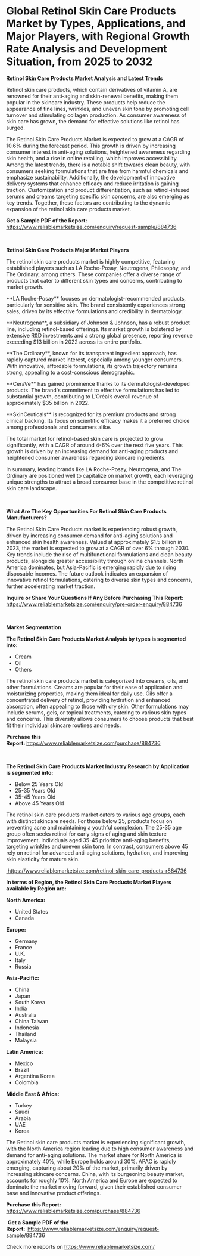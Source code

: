 <p><h1>Global Retinol Skin Care Products Market by Types, Applications, and Major Players, with Regional Growth Rate Analysis and Development Situation, from 2025 to 2032</h1></p><p><strong>Retinol Skin Care Products Market Analysis and Latest Trends</strong></p>
<p><p>Retinol skin care products, which contain derivatives of vitamin A, are renowned for their anti-aging and skin-renewal benefits, making them popular in the skincare industry. These products help reduce the appearance of fine lines, wrinkles, and uneven skin tone by promoting cell turnover and stimulating collagen production. As consumer awareness of skin care has grown, the demand for effective solutions like retinol has surged.</p><p>The Retinol Skin Care Products Market is expected to grow at a CAGR of 10.6% during the forecast period. This growth is driven by increasing consumer interest in anti-aging solutions, heightened awareness regarding skin health, and a rise in online retailing, which improves accessibility. Among the latest trends, there is a notable shift towards clean beauty, with consumers seeking formulations that are free from harmful chemicals and emphasize sustainability. Additionally, the development of innovative delivery systems that enhance efficacy and reduce irritation is gaining traction. Customization and product differentiation, such as retinol-infused serums and creams targeting specific skin concerns, are also emerging as key trends. Together, these factors are contributing to the dynamic expansion of the retinol skin care products market.</p></p>
<p><strong>Get a Sample PDF of the Report:&nbsp;</strong> <a href="https://www.reliablemarketsize.com/enquiry/request-sample/884736?utm_campaign=3563&utm_medium=2&utm_source=Github&utm_content=ia&utm_term=04042025&utm_id=retinol-skin-care-products">https://www.reliablemarketsize.com/enquiry/request-sample/884736</a></p>
<p>&nbsp;</p>
<p><strong>Retinol Skin Care Products Major Market Players</strong></p>
<p><p>The retinol skin care products market is highly competitive, featuring established players such as LA Roche-Posay, Neutrogena, Philosophy, and The Ordinary, among others. These companies offer a diverse range of products that cater to different skin types and concerns, contributing to market growth.</p><p>**LA Roche-Posay** focuses on dermatologist-recommended products, particularly for sensitive skin. The brand consistently experiences strong sales, driven by its effective formulations and credibility in dermatology. </p><p>**Neutrogena**, a subsidiary of Johnson & Johnson, has a robust product line, including retinol-based offerings. Its market growth is bolstered by extensive R&D investments and a strong global presence, reporting revenue exceeding $13 billion in 2022 across its entire portfolio.</p><p>**The Ordinary**, known for its transparent ingredient approach, has rapidly captured market interest, especially among younger consumers. With innovative, affordable formulations, its growth trajectory remains strong, appealing to a cost-conscious demographic.</p><p>**CeraVe** has gained prominence thanks to its dermatologist-developed products. The brand's commitment to effective formulations has led to substantial growth, contributing to L'Oréal’s overall revenue of approximately $35 billion in 2022.</p><p>**SkinCeuticals** is recognized for its premium products and strong clinical backing. Its focus on scientific efficacy makes it a preferred choice among professionals and consumers alike.</p><p>The total market for retinol-based skin care is projected to grow significantly, with a CAGR of around 4-6% over the next five years. This growth is driven by an increasing demand for anti-aging products and heightened consumer awareness regarding skincare ingredients.</p><p>In summary, leading brands like LA Roche-Posay, Neutrogena, and The Ordinary are positioned well to capitalize on market growth, each leveraging unique strengths to attract a broad consumer base in the competitive retinol skin care landscape.</p></p>
<p>&nbsp;</p>
<p><strong>What Are The Key Opportunities For Retinol Skin Care Products Manufacturers?</strong></p>
<p><p>The Retinol Skin Care Products market is experiencing robust growth, driven by increasing consumer demand for anti-aging solutions and enhanced skin health awareness. Valued at approximately $1.5 billion in 2023, the market is expected to grow at a CAGR of over 6% through 2030. Key trends include the rise of multifunctional formulations and clean beauty products, alongside greater accessibility through online channels. North America dominates, but Asia-Pacific is emerging rapidly due to rising disposable incomes. The future outlook indicates an expansion of innovative retinol formulations, catering to diverse skin types and concerns, further accelerating market traction.</p></p>
<p><strong>Inquire or Share Your Questions If Any Before Purchasing This Report:</strong> <a href="https://www.reliablemarketsize.com/enquiry/pre-order-enquiry/884736?utm_campaign=3563&utm_medium=2&utm_source=Github&utm_content=ia&utm_term=04042025&utm_id=retinol-skin-care-products">https://www.reliablemarketsize.com/enquiry/pre-order-enquiry/884736</a></p>
<p>&nbsp;</p>
<p><strong>Market Segmentation</strong></p>
<p><strong>The Retinol Skin Care Products Market Analysis by types is segmented into:</strong></p>
<p><ul><li>Cream</li><li>Oil</li><li>Others</li></ul></p>
<p><p>The retinol skin care products market is categorized into creams, oils, and other formulations. Creams are popular for their ease of application and moisturizing properties, making them ideal for daily use. Oils offer a concentrated delivery of retinol, providing hydration and enhanced absorption, often appealing to those with dry skin. Other formulations may include serums, gels, or topical treatments, catering to various skin types and concerns. This diversity allows consumers to choose products that best fit their individual skincare routines and needs.</p></p>
<p><strong>Purchase this Report:&nbsp;</strong><a href="https://www.reliablemarketsize.com/purchase/884736?utm_campaign=3563&utm_medium=2&utm_source=Github&utm_content=ia&utm_term=04042025&utm_id=retinol-skin-care-products">https://www.reliablemarketsize.com/purchase/884736</a></p>
<p>&nbsp;</p>
<p><strong>The Retinol Skin Care Products Market Industry Research by Application is segmented into:</strong></p>
<p><ul><li>Below 25 Years Old</li><li>25-35 Years Old</li><li>35-45 Years Old</li><li>Above 45 Years Old</li></ul></p>
<p><p>The retinol skin care products market caters to various age groups, each with distinct skincare needs. For those below 25, products focus on preventing acne and maintaining a youthful complexion. The 25-35 age group often seeks retinol for early signs of aging and skin texture improvement. Individuals aged 35-45 prioritize anti-aging benefits, targeting wrinkles and uneven skin tone. In contrast, consumers above 45 rely on retinol for advanced anti-aging solutions, hydration, and improving skin elasticity for mature skin.</p></p>
<p><a href="https://www.reliablemarketsize.com/retinol-skin-care-products-r884736?utm_campaign=3563&utm_medium=2&utm_source=Github&utm_content=ia&utm_term=04042025&utm_id=retinol-skin-care-products">&nbsp;https://www.reliablemarketsize.com/retinol-skin-care-products-r884736</a></p>
<p><strong>In terms of Region, the Retinol Skin Care Products Market Players available by Region are:</strong></p>
<p>
    <p> <strong> North America: </strong>
        <ul>
            <li>United States</li>
            <li>Canada</li>
        </ul>
        </p> 
    <p> <strong> Europe: </strong>
        <ul>
            <li>Germany</li>
            <li>France</li>
            <li>U.K.</li>
            <li>Italy</li>
            <li>Russia</li>
        </ul>
        </p> 
    <p> <strong> Asia-Pacific: </strong>
        <ul>
            <li>China</li>
            <li>Japan</li>
            <li>South Korea</li>
            <li>India</li>
            <li>Australia</li>
            <li>China Taiwan</li>
            <li>Indonesia</li>
            <li>Thailand</li>
            <li>Malaysia</li>
        </ul>
        </p> 
    <p> <strong> Latin America: </strong>
        <ul>
            <li>Mexico</li>
            <li>Brazil</li>
            <li>Argentina Korea</li>
            <li>Colombia</li>
        </ul>
        </p> 
    <p> <strong> Middle East & Africa: </strong>
        <ul>
            <li>Turkey</li>
            <li>Saudi</li>
            <li>Arabia</li>
            <li>UAE</li>
            <li>Korea</li>
        </ul>
    </p>
    </p>
<p><p>The Retinol skin care products market is experiencing significant growth, with the North America region leading due to high consumer awareness and demand for anti-aging solutions. The market share for North America is approximately 40%, while Europe holds around 30%. APAC is rapidly emerging, capturing about 20% of the market, primarily driven by increasing skincare concerns. China, with its burgeoning beauty market, accounts for roughly 10%. North America and Europe are expected to dominate the market moving forward, given their established consumer base and innovative product offerings.</p></p>
<p><strong>Purchase this Report: </strong><a href="https://www.reliablemarketsize.com/purchase/884736?utm_campaign=3563&utm_medium=2&utm_source=Github&utm_content=ia&utm_term=04042025&utm_id=retinol-skin-care-products">https://www.reliablemarketsize.com/purchase/884736</a></p>
<p>&nbsp;<strong>Get a Sample PDF of the Report:&nbsp;&nbsp;</strong><a href="https://www.reliablemarketsize.com/enquiry/request-sample/884736?utm_campaign=3563&utm_medium=2&utm_source=Github&utm_content=ia&utm_term=04042025&utm_id=retinol-skin-care-products">https://www.reliablemarketsize.com/enquiry/request-sample/884736</a></p>
<p><strong></strong></p>
<p>Check more reports on <a href="https://www.reliablemarketsize.com/?utm_campaign=3563&utm_medium=2&utm_source=Github&utm_content=ia&utm_term=04042025&utm_id=retinol-skin-care-products">https://www.reliablemarketsize.com/</a></p>